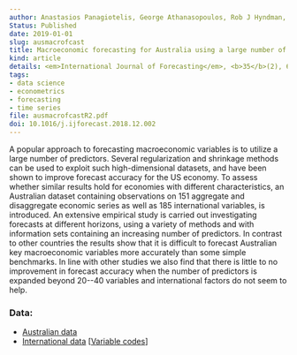 ```yaml
---
author: Anastasios Panagiotelis, George Athanasopoulos, Rob J Hyndman, Bin Jiang, Farshid Vahid
Status: Published
date: 2019-01-01
slug: ausmacrofcast
title: Macroeconomic forecasting for Australia using a large number of predictors
kind: article
details: <em>International Journal of Forecasting</em>, <b>35</b>(2), 616-633
tags:
- data science
- econometrics
- forecasting
- time series
file: ausmacrofcastR2.pdf
doi: 10.1016/j.ijforecast.2018.12.002
---
```


A popular approach to forecasting macroeconomic variables is to utilize a large number of predictors. Several regularization and shrinkage methods can be used to exploit such high-dimensional datasets, and have been shown to improve forecast accuracy for the US economy. To assess whether similar results hold for economies with different characteristics, an Australian dataset containing observations on 151 aggregate and disaggregate economic series as well as 185 international variables, is introduced. An extensive empirical study is carried out investigating forecasts at different horizons, using a variety of methods and with information sets containing an increasing number of predictors. In contrast to other countries the results show that it is difficult to forecast Australian key macroeconomic variables more accurately than some simple benchmarks. In line with other studies we also find that there is little to no improvement in forecast accuracy when the number of predictors is expanded beyond 20--40 variables and international factors do not seem to help.


### Data:

 * [Australian data](http://ausmacrodata.org/WP%20Data/P1/ausmacrodata_JAPHV_2016.csv)
 * [International data](/data/inter_data_transf_updated.csv) [[Variable codes](/data/ForeignVariables.xlsx)]
